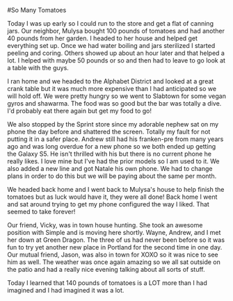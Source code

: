 #So Many Tomatoes

Today I was up early so I could run to the store and get a flat of canning jars. Our neighbor, Mulysa bought 100 pounds of tomatoes and had another 40 pounds from her garden. I headed to her house and helped get everything set up. Once we had water boiling and jars sterilized I started peeling and coring. Others showed up about an hour later and that helped a lot. I helped with maybe 50 pounds or so and then had to leave to go look at a table with the guys.

I ran home and we headed to the Alphabet District and looked at a great crank table but it was much more expensive than I had anticipated so we will hold off. We were pretty hungry so we went to Slabtown for some vegan gyros and shawarma. The food was so good but the bar was totally a dive. I'd probably eat there again but get my food to go!

We also stopped by the Sprint store since my adorable nephew sat on my phone the day before and shattered the screen. Totally my fault for not putting it in a safer place. Andrew still had his franken-pre from many years ago and was long overdue for a new phone so we both ended up getting the Galaxy S5. He isn't thrilled with his but there is no current phone he really likes. I love mine but I've had the prior models so I am used to it. We also added a new line and got Natale his own phone. We had to change plans in order to do this but we will be paying about the same per month.

We headed back home and I went back to Mulysa's house to help finish the tomatoes but as luck would have it, they were all done! Back home I went and sat around trying to get my phone configured the way I liked. That seemed to take forever!

Our friend, Vicky, was in town house hunting. She took an awesome position with Simple and is moving here shortly. Wayne, Andrew, and I met her down at Green Dragon. The three of us had never been before so it was fun to try yet another new place in Portland for the second time in one day. Our mutual friend, Jason, was also in town for XOXO so it was nice to see him as well. The weather was once again amazing so we all sat outside on the patio and had a really nice evening talking about all sorts of stuff.

Today I learned that 140 pounds of tomatoes is a LOT more than I had imagined and I had imagined it was a lot.
